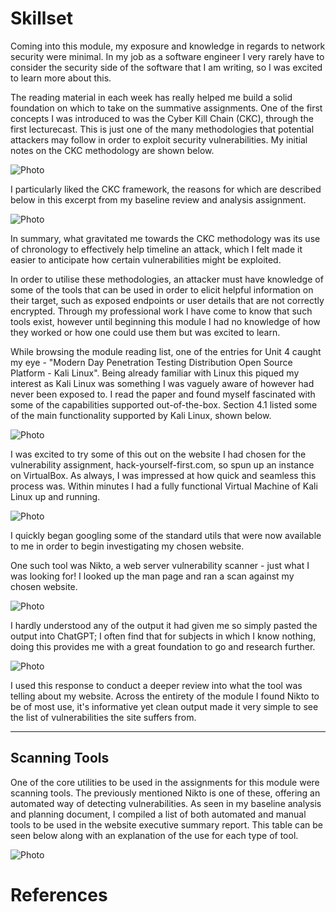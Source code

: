 # Skillset

Coming into this module, my exposure and knowledge in regards to network security were minimal. In my job as a software engineer I very rarely have to consider the security side of the software that I am writing, so I was excited to learn more about this.

The reading material in each week has really helped me build a solid foundation on which to take on the summative assignments. One of the first concepts I was introduced to was the Cyber Kill Chain (CKC), through the first lecturecast. This is just one of the many methodologies that potential attackers may follow in order to exploit security vulnerabilities. My initial notes on the CKC methodology are shown below.

![Photo](./media/skillset/CKC.png "CKC along with description of each stage")

I particularly liked the CKC framework, the reasons for which are described below in this excerpt from my baseline review and analysis assignment.

![Photo](./media/skillset/methodology_comparison.png "Comparison against Microsoft's STRIDE methodology")

In summary, what gravitated me towards the CKC methodology was its use of chronology to effectively help timeline an attack, which I felt made it easier to anticipate how certain vulnerabilities might be exploited.

In order to utilise these methodologies, an attacker must have knowledge of some of the tools that can be used in order to elicit helpful information on their target, such as exposed endpoints or user details that are not correctly encrypted. Through my professional work I have come to know that such tools exist, however until beginning this module I had no knowledge of how they worked or how one could use them but was excited to learn.

While browsing the module reading list, one of the entries for Unit 4 caught my eye - "Modern Day Penetration Testing Distribution Open Source Platform - Kali Linux". Being already familiar with Linux this piqued my interest as Kali Linux was something I was vaguely aware of however had never been exposed to. I read the paper and found myself fascinated with some of the capabilities supported out-of-the-box. Section 4.1 listed some of the main functionality supported by Kali Linux, shown below.

![Photo](./media/skillset/kali_functionality.png "Some of the supported tooling with Kali Linux")

I was excited to try some of this out on the website I had chosen for the vulnerability assignment, hack-yourself-first.com, so spun up an instance on VirtualBox. As always, I was impressed at how quick and seamless this process was. Within minutes I had a fully functional Virtual Machine of Kali Linux up and running.

![Photo](./media/skillset/kali_desktop.png "Kali Linux VM")

I quickly began googling some of the standard utils that were now available to me in order to begin investigating my chosen website.

One such tool was Nikto, a web server vulnerability scanner - just what I was looking for! I looked up the man page and ran a scan against my chosen website.

![Photo](./media/skillset/nikto.png "Nikto scan")

I hardly understood any of the output it had given me so simply pasted the output into ChatGPT; I often find that for subjects in which I know nothing, doing this provides me with a great foundation to go and research further. 

![Photo](./media/skillset/chatgpt_response.png "ChatGPT response following Nikto scan")

I used this response to conduct a deeper review into what the tool was telling about my website. Across the entirety of the module I found Nikto to be of most use, it's informative yet clean output made it very simple to see the list of vulnerabilities the site suffers from.

--------------------------------------------------------------------------------------------------------------------------------------------------------

## Scanning Tools
One of the core utilities to be used in the assignments for this module were scanning tools. The previously mentioned Nikto is one of these, offering an automated way of detecting vulnerabilities. As seen in my baseline analysis and planning document, I compiled a list of both automated and manual tools to be used in the website executive summary report. This table can be seen below along with an explanation of the use for each type of tool.

![Photo](./media/skillset/tool_table.png "Table detailing tools to be used")



# References